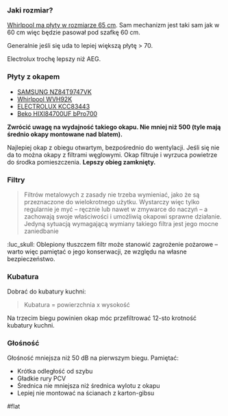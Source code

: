 ### Jaki rozmiar?
[Whirlpool ma płyty w rozmiarze 65 cm](https://www.whirlpool.pl/plyta-indukcyjna-szklanoceramiczna-whirlpool-smc-654-fbtixl-869991041220/p). Sam mechanizm jest taki sam jak w 60 cm więc będzie pasował pod szafkę 60 cm.

Generalnie jeśli się uda to lepiej większą płytę > 70.

Electrolux trochę lepszy niż AEG.

### Płyty z okapem
- [SAMSUNG NZ84T9747VK](https://www.youtube.com/watch?v=B7Hh_b1On2c)
- [Whirlpool WVH92K](https://www.youtube.com/watch?v=RhMC73jlLa4)
- [ELECTROLUX KCC83443](https://www.mediaexpert.pl/agd-do-zabudowy/plyty-do-zabudowy/plyta-indukcyjna-electrolux-kcc83443)
- [Beko HIXI84700UF bPro700](https://www.euro.com.pl/plyty-do-zabudowy/beko-hixi84700uf-bpro700.bhtml)

**Zwrócić uwagę na wydajność takiego okapu. Nie mniej niż 500 (tyle mają średnio okapy montowane nad blatem).**

Najlepiej okap z obiegu otwartym, bezpośrednio do wentylacji. Jeśli się nie da to można okapy z filtrami węglowymi. Okap filtruje i wyrzuca powietrze do środka pomieszczenia. **Lepszy obieg zamknięty.**

### Filtry
> Filtrów metalowych z zasady nie trzeba wymieniać, jako że są przeznaczone do wielokrotnego użytku. Wystarczy więc tylko regularnie je myć – ręcznie lub nawet w zmywarce do naczyń – a zachowają swoje właściwości i umożliwią okapowi sprawne działanie. Jedyną sytuacją wymagającą wymiany takiego filtra jest jego mocne zaniedbanie

:luc_skull: Oblepiony tłuszczem filtr może stanowić zagrożenie pożarowe – warto więc pamiętać o jego konserwacji, ze względu na własne bezpieczeństwo.

### Kubatura
Dobrać do kubatury kuchni:
>Kubatura = powierzchnia x wysokość

Na trzecim biegu powinien okap móc przefiltrować 12-sto krotność kubatury kuchni. 

### Głośność
Głośność mniejsza niż 50 dB na pierwszym biegu. Pamiętać:
- Krótka odległość od szybu
- Gładkie rury PCV
- Średnica nie mniejsza niż średnica wylotu z okapu
- Lepiej nie montować na ścianach z karton-gibsu

#flat

